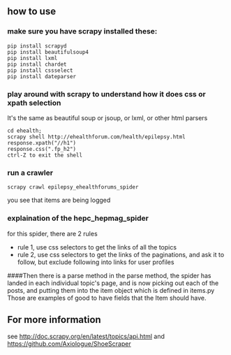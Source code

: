## how to use


### make sure you have scrapy installed these:
	pip install scrapyd
	pip install beautifulsoup4
	pip install lxml
	pip install chardet
	pip install cssselect
	pip install dateparser

### play around with scrapy to understand how it does css or xpath selection 

It's the same as beautiful soup or jsoup, or lxml, or other html parsers

	cd ehealth;
	scrapy shell http://ehealthforum.com/health/epilepsy.html
	response.xpath("//h1")
	response.css(".fp_h2")
	ctrl-Z to exit the shell

### run a crawler

	scrapy crawl epilepsy_ehealthforums_spider

you see that items are being logged


### explaination of the hepc_hepmag_spider
for this spider, there are 2 rules
- rule 1, use css selectors to get the links of all the topics
- rule 2, use css selectors to get the links of the paginations, and ask it to follow, but exclude following into links for user profiles

####Then there is a parse method
in the parse method, the spider has landed in each individual topic's page, and is now picking out each of the posts, and putting them into the item object which is defined in items.py
Those are examples of good to have fields that the Item should have.



## For more information
see http://doc.scrapy.org/en/latest/topics/api.html
and https://github.com/Axiologue/ShoeScraper


